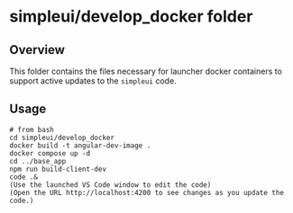 # simpleui/develop_docker folder

## Overview
This folder contains the files necessary for launcher docker containers to support active updates to the `simpleui` code.

## Usage

```
# from bash
cd simpleui/develop_docker
docker build -t angular-dev-image .
docker compose up -d 
cd ../base_app
npm run build-client-dev
code .&
(Use the launched VS Code window to edit the code)
(Open the URL http://localhost:4200 to see changes as you update the code.)
```
